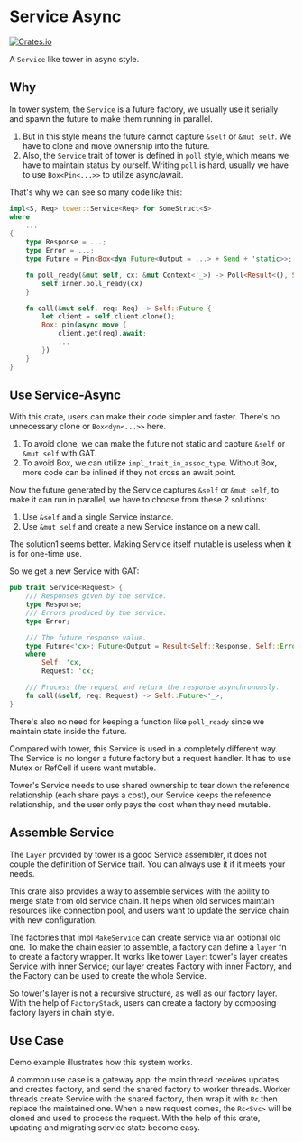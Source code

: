 # Service Async
[![Crates.io](https://img.shields.io/crates/v/service-async.svg)](https://crates.io/crates/service-async)

A `Service` like tower in async style.

## Why
In tower system, the `Service` is a future factory, we usually use it serially and spawn the future to make them running in parallel.
1. But in this style means the future cannot capture `&self` or `&mut self`. We have to clone and move ownership into the future.
2. Also, the `Service` trait of tower is defined in `poll` style, which means we have to maintain status by ourself. Writing `poll` is hard, usually we have to use `Box<Pin<...>>` to utilize async/await.

That's why we can see so many code like this:
```rust
impl<S, Req> tower::Service<Req> for SomeStruct<S>
where
    ...
{
    type Response = ...;
    type Error = ...;
    type Future = Pin<Box<dyn Future<Output = ...> + Send + 'static>>;

    fn poll_ready(&mut self, cx: &mut Context<'_>) -> Poll<Result<(), Self::Error>> {
        self.inner.poll_ready(cx)
    }

    fn call(&mut self, req: Req) -> Self::Future {
        let client = self.client.clone();
        Box::pin(async move {
            client.get(req).await;
            ...
        })
    }
}
```

## Use Service-Async
With this crate, users can make their code simpler and faster. There's no unnecessary clone or `Box<dyn<...>>` here.

1. To avoid clone, we can make the future not static and capture `&self` or `&mut self` with GAT.
2. To avoid Box, we can utilize `impl_trait_in_assoc_type`. Without Box, more code can be inlined if they not cross an await point.

Now the future generated by the Service captures `&self` or `&mut self`, to make it can run in parallel, we have to choose from these 2 solutions:
1. Use `&self` and a single Service instance.
2. Use `&mut self` and create a new Service instance on a new call.

The solution1 seems better. Making Service itself mutable is useless when it is for one-time use.

So we get a new Service with GAT:
```rust
pub trait Service<Request> {
    /// Responses given by the service.
    type Response;
    /// Errors produced by the service.
    type Error;

    /// The future response value.
    type Future<'cx>: Future<Output = Result<Self::Response, Self::Error>>
    where
        Self: 'cx,
        Request: 'cx;

    /// Process the request and return the response asynchronously.
    fn call(&self, req: Request) -> Self::Future<'_>;
}
```
There's also no need for keeping a function like `poll_ready` since we maintain state inside the future.

Compared with tower, this Service is used in a completely different way. The Service is no longer a future factory but a request handler. It has to use Mutex or RefCell if users want mutable.

Tower's Service needs to use shared ownership to tear down the reference relationship (each share pays a cost), our Service keeps the reference relationship, and the user only pays the cost when they need mutable.

## Assemble Service
The `Layer` provided by tower is a good Service assembler, it does not couple the definition of Service trait. You can always use it if it meets your needs.

This crate also provides a way to assemble services with the ability to merge state from old service chain. It helps when old services maintain resources like connection pool, and users want to update the service chain with new configuration.

The factories that impl `MakeService` can create service via an optional old one. To make the chain easier to assemble, a factory can define a `layer` fn to create a factory wrapper. It works like tower `Layer`: tower's layer creates Service with inner Service; our layer creates Factory with inner Factory, and the Factory can be used to create the whole Service.

So tower's layer is not a recursive structure, as well as our factory layer. With the help of `FactoryStack`, users can create a factory by composing factory layers in chain style.

## Use Case
Demo example illustrates how this system works.

A common use case is a gateway app: the main thread receives updates and creates factory, and send the shared factory to worker threads. Worker threads create Service with the shared factory, then wrap it with `Rc` then replace the maintained one. When a new request comes, the `Rc<Svc>` will be cloned and used to process the request. With the help of this crate, updating and migrating service state become easy.
